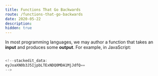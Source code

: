 ```yaml
---
title: Functions That Go Backwards
route: /functions-that-go-backwards
date: 2020-05-22
description:
hidden: true
---
```


In most programming languages, we may author a function that takes an **input** and produces some **output**. For example, in JavaScript:

```js

<!--stackedit_data:
eyJoaXN0b3J5IjpbLTExNDQ0MDA1MjJdfQ==
-->